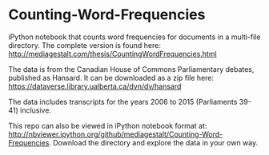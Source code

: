 # Counting-Word-Frequencies
iPython notebook that counts word frequencies for documents in a multi-file directory. The complete version is found here: http://mediagestalt.com/thesis/CountingWordFrequencies.html

The data is from the Canadian House of Commons Parliamentary debates, published as Hansard. It can be downloaded as a zip file here: https://dataverse.library.ualberta.ca/dvn/dv/hansard

The data includes transcripts for the years 2006 to 2015 (Parliaments 39-41) inclusive. 

This repo can also be viewed in iPython notebook format at: http://nbviewer.ipython.org/github/mediagestalt/Counting-Word-Frequencies.
Download the directory and explore the data in your own way.
